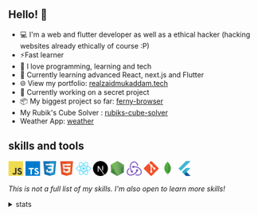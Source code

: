 ## Hello! 👋

- 💻 I'm a web and flutter developer as well as a ethical hacker (hacking websites already ethically of course :P)
- ⚡️Fast learner
- 🤟 I love programming, learning and tech
- 🌱 Currently learning advanced React, next.js and Flutter
- 🌐 View my portfolio: [realzaidmukaddam.tech](https://realzaidmukaddam.tech/)
- 💪 Currently working on a secret project
- 📦 My biggest project so far: [ferny-browser](https://github.com/toodoolee)
- My Rubik's Cube Solver : [rubiks-cube-solver](https://zaidmukaddam.github.io/rubiks-cube-solver)
- Weather App: [weather](https://atmos.realzaidmukaddam.tech/)

## skills and tools

<code><img height="30" src="https://raw.githubusercontent.com/devicons/devicon/master/icons/javascript/javascript-original.svg"></code>
<code><img height="30" src="https://raw.githubusercontent.com/devicons/devicon/master/icons/typescript/typescript-original.svg"></code>
<code><img height="30" src="https://raw.githubusercontent.com/devicons/devicon/master/icons/css3/css3-original.svg"></code>
<code><img height="30" src="https://raw.githubusercontent.com/devicons/devicon/master/icons/html5/html5-original.svg"></code>
<code><img height="30" src="https://raw.githubusercontent.com/devicons/devicon/master/icons/react/react-original.svg"></code>
<code><img height="30" src="https://raw.githubusercontent.com/devicons/devicon/daca2d1577e9ba62674a864f232320f03f0b6d5d/icons/nextjs/nextjs-original.svg"></code>
<code><img height="30" src="https://raw.githubusercontent.com/github/explore/80688e429a7d4ef2fca1e82350fe8e3517d3494d/topics/nodejs/nodejs.png"></code>
<code><img height="30" src="https://raw.githubusercontent.com/devicons/devicon/master/icons/redux/redux-original.svg"></code>
<code><img height="30" src="https://raw.githubusercontent.com/devicons/devicon/master/icons/git/git-plain.svg"></code>
<code><img height="30" src="https://raw.githubusercontent.com/devicons/devicon/master/icons/mongodb/mongodb-original.svg"></code>
<code><img height="30" src="https://raw.githubusercontent.com/devicons/devicon/master/icons/flutter/flutter-original.svg"></code>

_This is not a full list of my skills. I'm also open to learn more skills!_

<details>
  <summary>stats</summary>
  
  
  ![stats](https://github-readme-stats.vercel.app/api?username=zaidmukaddam&bg_color=00000000&include_all_commits=true&count_private=true&show_icons=true&hide_rank=false&icon_color=6381AF&text_color=f2f2f2&hide_title=true&disable_animations=true)
  
  ![langs](https://github-readme-stats.vercel.app/api/top-langs?username=zaidmukaddam&theme=dark&include_all_commits=true&count_private=true&layout=compact&bg_color=00000000)
  
   _(Wakatime stats of all time)_
  
  [![wakatime](https://github-readme-stats.vercel.app/api/wakatime?username=zaidmukaddam&layout=compact&theme=dark&langs_count=5&bg_color=00000000)](https://wakatime.com/@zaidmukaddam)
  
 </details>

